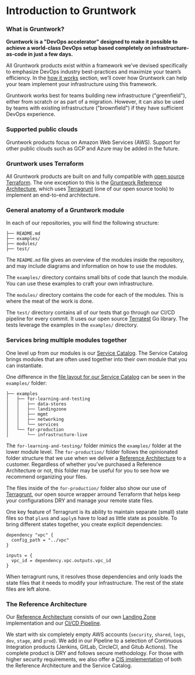 # Introduction to Gruntwork

### What is Gruntwork?

**Gruntwork is a "DevOps accelerator" designed to make it possible to achieve a world-class DevOps setup based completely on infrastructure-as-code in just a few days.**

All Gruntwork products exist within a framework we’ve devised specifically to emphasize DevOps industry best-practices and maximize your team’s efficiency. In the [how it works](how-it-works.md) section, we’ll cover how Gruntwork can help your team implement your infrastructure using this framework.

Gruntwork works best for teams building new infrastructure ("greenfield"), either from scratch or as part of a migration. However, it can also be used by teams with existing infrastructure ("brownfield") if they have sufficient DevOps experience.

### Supported public clouds

Gruntwork products focus on Amazon Web Services (AWS). Support for other public clouds such as GCP and Azure may be added in the future.

### Gruntwork uses Terraform

All Gruntwork products are built on and fully compatible with [open source Terraform](https://terraform.io). The one exception to this is the [Gruntwork Reference Architecture](https://gruntwork.io/reference-architecture/), which uses [Terragrunt](https://terragrunt.gruntwork.io/) (one of our open source tools) to implement an end-to-end architecture.

### General anatomy of a Gruntwork module

In each of our repositories, you will find the following structure:

```
├── README.md
├── examples/
├── modules/
├── test/
```

The `README.md` file gives an overview of the modules inside the repository, and may include diagrams and information on how to use the modules.

The `examples/` directory contains small bits of code that launch the module. You can use these examples to craft your own infrastructure.

The `modules/` directory contains the code for each of the modules. This is where the meat of the work is done.

The `test/` directory contains all of our tests that go through our CI/CD pipeline for every commit. It uses our open source [Terratest](https://terratest.gruntwork.io/) Go library. The tests leverage the examples in the `examples/` directory.

### Services bring multiple modules together

One level up from our modules is our [Service Catalog](https://docs.gruntwork.io/guides/production-framework/ingredients/service-catalog/). The Service Catalog brings modules that are often used together into their own module that you can instantiate.

One difference in the [file layout for our Service Catalog](https://github.com/gruntwork-io/terraform-aws-service-catalog/) can be seen in the `examples/` folder:

```
├── examples
│   ├── for-learning-and-testing
│   │   ├── data-stores
│   │   ├── landingzone
│   │   ├── mgmt
│   │   ├── networking
│   │   └── services
│   └── for-production
│       └── infrastructure-live
```

The `for-learning-and-testing/` folder mimics the `examples/` folder at the lower module level. The `for-production/` folder follows the opinionated folder structure that we use when we deliver a [Reference Architecture](https://docs.gruntwork.io/guides/reference-architecture/) to a customer. Regardless of whether you've purchased a Reference Architecture or not, this folder may be useful for you to see how we recommend organizing your files.

The files inside of the `for-production/` folder also show our use of [Terragrunt](https://terragrunt.gruntwork.io/), our open source wrapper arround Terraform that helps keep your configurations DRY and manage your remote state files.

One key feature of Terragrunt is its ability to maintain separate (small) state files so that `plan`s and `apply`s have to load as little state as possible. To bring different states together, you create explicit dependencies:

```
dependency "vpc" {
  config_path = "../vpc"
}

inputs = {
  vpc_id = dependency.vpc.outputs.vpc_id
}
```

When terragrunt runs, it resolves those dependencies and only loads the state files that it needs to modify your infrastructure. The rest of the state files are left alone.

### The Reference Architecture

Our [Reference Architecture](https://docs.gruntwork.io/guides/reference-architecture/) consists of our own [Landing Zone](https://docs.gruntwork.io/guides/build-it-yourself/landing-zone/) implementation and our [CI/CD Pipeline](https://docs.gruntwork.io/guides/build-it-yourself/pipelines/).

We start with six completely empty AWS accounts (`security`, `shared`, `logs`, `dev`, `stage`, and `prod`). We add in our Pipeline to a selection of Continuous Integration products (Jenkins, GitLab, CircleCI, and Gitub Actions). The complete product is DRY and follows secure methodology. For those with higher security requirements, we also offer a [CIS implementation](https://docs.gruntwork.io/guides/build-it-yourself/achieve-compliance/core-concepts/intro/) of both the Reference Architecture and the Service Catalog.


